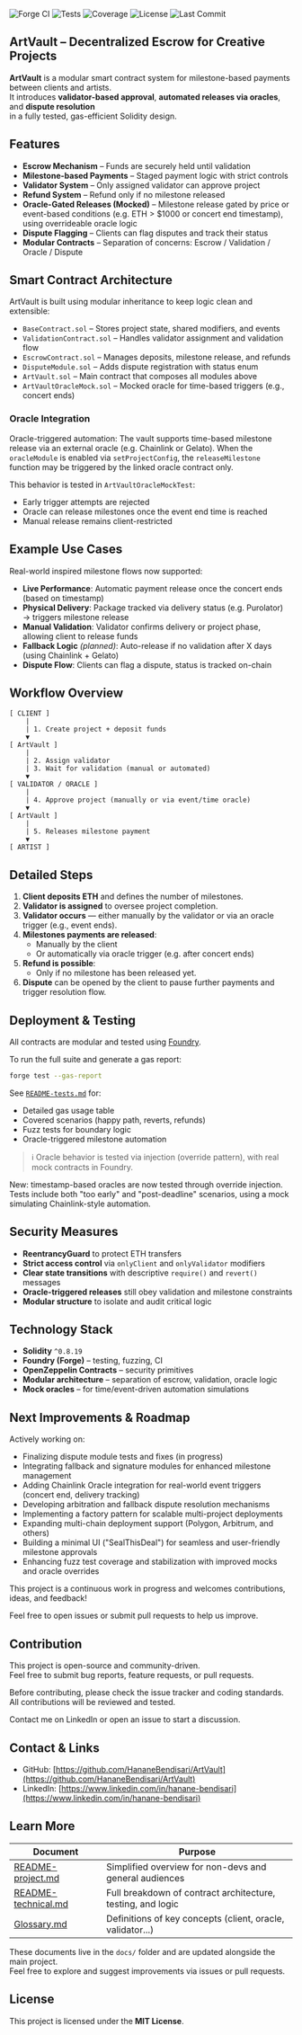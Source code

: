 ![Forge CI](https://github.com/HananeBendisari/ArtVault/actions/workflows/ci.yml/badge.svg)
![Tests](https://img.shields.io/badge/tests-100%25-green)
![Coverage](https://img.shields.io/badge/coverage-90%25-blue)
![License](https://img.shields.io/github/license/HananeBendisari/ArtVault)
![Last Commit](https://img.shields.io/github/last-commit/HananeBendisari/ArtVault)

## ArtVault – Decentralized Escrow for Creative Projects

**ArtVault** is a modular smart contract system for milestone-based payments between clients and artists.  
It introduces **validator-based approval**, **automated releases via oracles**, and **dispute resolution**  
in a fully tested, gas-efficient Solidity design.

## Features

- **Escrow Mechanism** – Funds are securely held until validation
- **Milestone-based Payments** – Staged payment logic with strict controls
- **Validator System** – Only assigned validator can approve project
- **Refund System** – Refund only if no milestone released
- **Oracle-Gated Releases (Mocked)** – Milestone release gated by price or event-based conditions (e.g. ETH > $1000 or concert end timestamp), using overrideable oracle logic
- **Dispute Flagging** – Clients can flag disputes and track their status
- **Modular Contracts** – Separation of concerns: Escrow / Validation / Oracle / Dispute

## Smart Contract Architecture

ArtVault is built using modular inheritance to keep logic clean and extensible:

- `BaseContract.sol` – Stores project state, shared modifiers, and events
- `ValidationContract.sol` – Handles validator assignment and validation flow
- `EscrowContract.sol` – Manages deposits, milestone release, and refunds
- `DisputeModule.sol` – Adds dispute registration with status enum
- `ArtVault.sol` – Main contract that composes all modules above
- `ArtVaultOracleMock.sol` – Mocked oracle for time-based triggers (e.g., concert ends)

### Oracle Integration

Oracle-triggered automation:
The vault supports time-based milestone release via an external oracle (e.g. Chainlink or Gelato).
When the `oracleModule` is enabled via `setProjectConfig`, the `releaseMilestone` function may be triggered by the linked oracle contract only.

This behavior is tested in `ArtVaultOracleMockTest`:
- Early trigger attempts are rejected
- Oracle can release milestones once the event end time is reached
- Manual release remains client-restricted

## Example Use Cases

Real-world inspired milestone flows now supported:

- **Live Performance**: Automatic payment release once the concert ends (based on timestamp)
- **Physical Delivery**: Package tracked via delivery status (e.g. Purolator) → triggers milestone release
- **Manual Validation**: Validator confirms delivery or project phase, allowing client to release funds
- **Fallback Logic** *(planned)*: Auto-release if no validation after X days (using Chainlink + Gelato)
- **Dispute Flow**: Clients can flag a dispute, status is tracked on-chain

## Workflow Overview

```text
[ CLIENT ]
    |
    | 1. Create project + deposit funds
    ▼
[ ArtVault ]
    |
    | 2. Assign validator
    | 3. Wait for validation (manual or automated)
    ▼
[ VALIDATOR / ORACLE ]
    |
    | 4. Approve project (manually or via event/time oracle)
    ▼
[ ArtVault ]
    |
    | 5. Releases milestone payment
    ▼
[ ARTIST ]

```
## Detailed Steps

1. **Client deposits ETH** and defines the number of milestones.
2. **Validator is assigned** to oversee project completion.
3. **Validator occurs** — either manually by the validator or via an oracle trigger (e.g., event ends).
4. **Milestones payments are released**:
   - Manually by the client  
   - Or automatically via oracle trigger (e.g. after concert ends)
5. **Refund is possible**:
   - Only if no milestone has been released yet.
6. **Dispute** can be opened by the client to pause further payments and trigger resolution flow.

## Deployment & Testing

All contracts are modular and tested using [Foundry](https://book.getfoundry.sh/).

To run the full suite and generate a gas report:

```bash
forge test --gas-report
```

See [`README-tests.md`](README-tests.md) for:

- Detailed gas usage table
- Covered scenarios (happy path, reverts, refunds)
- Fuzz tests for boundary logic
- Oracle-triggered milestone automation
> ℹ️ Oracle behavior is tested via injection (override pattern), with real mock contracts in Foundry.

New: timestamp-based oracles are now tested through override injection.  
Tests include both "too early" and "post-deadline" scenarios, using a mock simulating Chainlink-style automation.


## Security Measures

- **ReentrancyGuard** to protect ETH transfers  
- **Strict access control** via `onlyClient` and `onlyValidator` modifiers  
- **Clear state transitions** with descriptive `require()` and `revert()` messages  
- **Oracle-triggered releases** still obey validation and milestone constraints  
- **Modular structure** to isolate and audit critical logic

## Technology Stack

- **Solidity** `^0.8.19`  
- **Foundry (Forge)** – testing, fuzzing, CI  
- **OpenZeppelin Contracts** – security primitives  
- **Modular architecture** – separation of escrow, validation, oracle logic  
- **Mock oracles** – for time/event-driven automation simulations  

## Next Improvements & Roadmap

Actively working on:

- Finalizing dispute module tests and fixes (in progress)
- Integrating fallback and signature modules for enhanced milestone management
- Adding Chainlink Oracle integration for real-world event triggers (concert end, delivery tracking)
- Developing arbitration and fallback dispute resolution mechanisms
- Implementing a factory pattern for scalable multi-project deployments
- Expanding multi-chain deployment support (Polygon, Arbitrum, and others)
- Building a minimal UI ("SealThisDeal") for seamless and user-friendly milestone approvals
- Enhancing fuzz test coverage and stabilization with improved mocks and oracle overrides

This project is a continuous work in progress and welcomes contributions, ideas, and feedback!

Feel free to open issues or submit pull requests to help us improve.

## Contribution

This project is open-source and community-driven.  
Feel free to submit bug reports, feature requests, or pull requests.  

Before contributing, please check the issue tracker and coding standards.  
All contributions will be reviewed and tested.

Contact me on LinkedIn or open an issue to start a discussion.

## Contact & Links

- GitHub: [https://github.com/HananeBendisari/ArtVault](https://github.com/HananeBendisari/ArtVault)  
- LinkedIn: [https://www.linkedin.com/in/hanane-bendisari](https://www.linkedin.com/in/hanane-bendisari)

## Learn More

| Document | Purpose |
|------------|------------|
| [README-project.md](docs/README-project.md) | Simplified overview for non-devs and general audiences |
| [README-technical.md](docs/README-technical.md) | Full breakdown of contract architecture, testing, and logic |
| [Glossary.md](docs/Glossary.md) | Definitions of key concepts (client, oracle, validator...) |

These documents live in the `docs/` folder and are updated alongside the main project.  
Feel free to explore and suggest improvements via issues or pull requests.

 
## License

This project is licensed under the **MIT License**.


